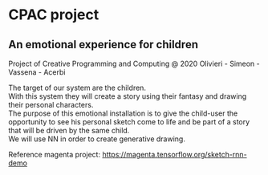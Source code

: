 # CPAC project
## An emotional experience for children ##
Project of Creative Programming and Computing @ 2020 Olivieri - Simeon - Vassena - Acerbi


The target of our system are the children. <br> 
With this system they will create a story using their fantasy and drawing their personal characters. <br> 
The purpose of this emotional installation is to give the child-user the opportunity to see his personal sketch come to life and be part of a story that will be driven by the same child.<br> 
We will use NN in order to create generative drawing.


Reference magenta project: https://magenta.tensorflow.org/sketch-rnn-demo <br>
